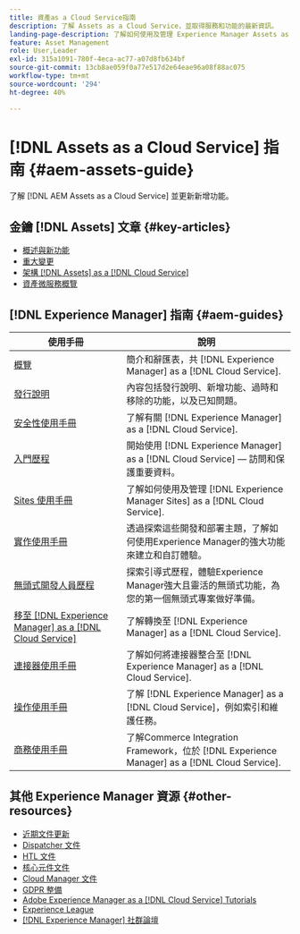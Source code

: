 ```yaml
---
title: 資產as a Cloud Service指南
description: 了解 Assets as a Cloud Service，並取得服務和功能的最新資訊。
landing-page-description: 了解如何使用及管理 Experience Manager Assets as a Cloud Service。
feature: Asset Management
role: User,Leader
exl-id: 315a1091-780f-4eca-ac77-a07d8fb634bf
source-git-commit: 13cb8ae059f0a77e517d2e64eae96a08f88ac075
workflow-type: tm+mt
source-wordcount: '294'
ht-degree: 40%

---
```


# [!DNL Assets as a Cloud Service] 指南 {#aem-assets-guide}

了解 [!DNL AEM Assets as a Cloud Service] 並更新新增功能。

## 金鑰 [!DNL Assets] 文章 {#key-articles}

* [概述與新功能](overview.md)
* [重大變更](/help/assets/assets-cloud-changes.md)
* [架構 [!DNL Assets] as a [!DNL Cloud Service]](architecture.md)
* [資產微服務概覽](/help/assets/asset-microservices-overview.md)

## [!DNL Experience Manager] 指南 {#aem-guides}

| 使用手冊 | 說明 |
|---|---|
| [概覽](/help/overview/home.md) | 簡介和辭匯表，共 [!DNL Experience Manager] as a [!DNL Cloud Service]. |
| [發行說明](/help/release-notes/home.md) | 內容包括發行說明、新增功能、過時和移除的功能，以及已知問題。 |
| [安全性使用手冊](/help/security/home.md) | 了解有關 [!DNL Experience Manager] as a [!DNL Cloud Service]. |
| [入門歷程](/help/journey-onboarding/overview.md) | 開始使用 [!DNL Experience Manager] as a [!DNL Cloud Service]  — 訪問和保護重要資料。 |
| [Sites 使用手冊](/help/sites-cloud/home.md) | 了解如何使用及管理 [!DNL Experience Manager Sites] as a [!DNL Cloud Service]. |
| [實作使用手冊](/help/implementing/home.md) | 透過探索這些開發和部署主題，了解如何使用Experience Manager的強大功能來建立和自訂體驗。 |
| [無頭式開發人員歷程](/help/journey-headless/developer/overview.md) | 探索引導式歷程，體驗Experience Manager強大且靈活的無頭式功能，為您的第一個無頭式專案做好準備。 |
| [移至 [!DNL Experience Manager] as a [!DNL Cloud Service]](/help/journey-migration/getting-started.md) | 了解轉換至 [!DNL Experience Manager] as a [!DNL Cloud Service]. |
| [連接器使用手冊](/help/connectors/home.md) | 了解如何將連接器整合至 [!DNL Experience Manager] as a [!DNL Cloud Service]. |
| [操作使用手冊](/help/operations/home.md) | 了解 [!DNL Experience Manager] as a [!DNL Cloud Service]，例如索引和維護任務。 |
| [商務使用手冊](/help/commerce-cloud/home.md) | 了解Commerce Integration Framework，位於 [!DNL Experience Manager] as a [!DNL Cloud Service]. |

## 其他 Experience Manager 資源 {#other-resources}

* [近期文件更新](https://experienceleague.adobe.com/docs/experience-manager-release-information/aem-release-updates/doc-updates/documentation-updates.html#aem-as-a-cloud-service)
* [Dispatcher 文件](/help/implementing/dispatcher/overview.md)
* [HTL 文件](https://experienceleague.adobe.com/docs/experience-manager-htl/using/overview.html?lang=zh-Hant)
* [核心元件文件](https://experienceleague.adobe.com/docs/experience-manager-core-components/using/introduction.html)
* [Cloud Manager 文件](https://experienceleague.adobe.com/docs/experience-manager-cloud-manager/using/introduction-to-cloud-manager.html?lang=zh-Hant)
* [GDPR 整備](/help/compliance/data-privacy-and-protection-readiness/aem-readiness.md)
* [Adobe Experience Manager as a [!DNL Cloud Service] Tutorials](https://experienceleague.adobe.com/docs/experience-manager-learn/cloud-service/overview.html)
* [Experience League](https://experienceleague.adobe.com/?promoid=K42KVXHD&amp;mv=other#recommended/solutions/experience-manager)
* [[!DNL Experience Manager] 社群論壇](https://experienceleaguecommunities.adobe.com/t5/adobe-experience-manager/ct-p/adobe-experience-manager-community)
